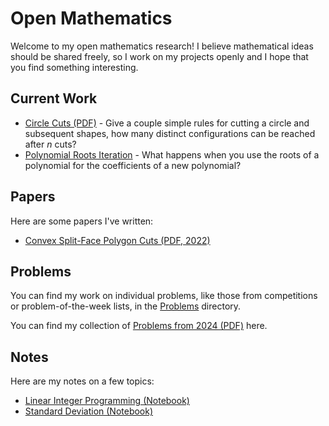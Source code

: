 # Open Mathematics

Welcome to my open mathematics research! I believe mathematical ideas should be shared freely, so I work on my projects openly and I hope that you find something interesting.

## Current Work

* [Circle Cuts (PDF)](papers/circle_cuts/cuts.pdf) - Give a couple simple rules for cutting a circle and subsequent shapes, how many distinct configurations can be reached after $n$ cuts?
* [Polynomial Roots Iteration](research/polynomial_roots/README.md) - What happens when you use the roots of a polynomial for the coefficients of a new polynomial?

## Papers

Here are some papers I've written:

* [Convex Split-Face Polygon Cuts (PDF, 2022)](papers/convex_split_face_polygon_cuts/csfpc.pdf)

## Problems

You can find my work on individual problems, like those from competitions or problem-of-the-week lists, in the [Problems](./problems/README.md) directory.

You can find my collection of [Problems from 2024 (PDF)](problems/phobosdream/probs.pdf) here.

## Notes

Here are my notes on a few topics:

* [Linear Integer Programming (Notebook)](notes/linear_integer_programming.ipynb)
* [Standard Deviation (Notebook)](notes/standard_deviation.ipynb)
